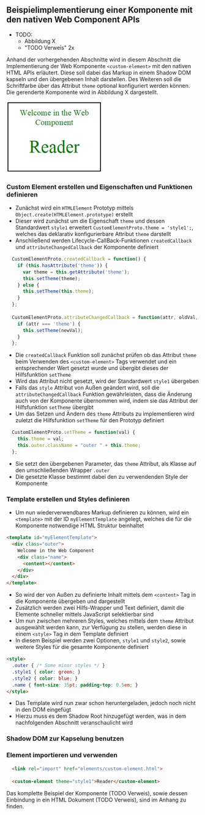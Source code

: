 ## Beispielimplementierung einer Komponente mit den nativen Web Component APIs

- TODO:
    - Abbildung X
    - "TODO Verweis" 2x

Anhand der vorhergehenden Abschnitte wird in diesem Abschnitt die Implementierung der Web Komponente `<custom-element>` mit den nativen HTML APIs erläutert. Diese soll dabei das Markup in einem Shadow DOM kapseln und den übergebenen Inhalt darstellen. Des Weiteren soll die Schriftfarbe über das Attribut `theme` optional konfiguriert werden können. Die gerenderte Komponente wird in Abbildung X dargestellt.

![Bild: Gerenderte Web Komponente mit nativen APIs](images/7-beispiel.jpg "Gerenderte Web Komponente mit nativen APIs")


### Custom Element erstellen und Eigenschaften und Funktionen definieren

- Zunächst wird ein `HTMLElement` Prototyp mittels `Object.create(HTMLElement.prototype)` erstellt
- Dieser wird zunächst um die Eigenschaft `theme` und dessen Standardwert `style1` erweitert `CustomElementProto.theme = 'style1';`, welches das deklarativ konfigurierbare Attribut `theme` darstellt
- Anschließend werden Lifecycle-CallBack-Funktionen `createdCallback` und `attributeChangedCallback` der Komponente definiert

```javascript
  CustomElementProto.createdCallback = function() {
    if (this.hasAttribute('theme')) {
      var theme = this.getAttribute('theme');
      this.setTheme(theme);
    } else {
      this.setTheme(this.theme);
    }
  };

  CustomElementProto.attributeChangedCallback = function(attr, oldVal, newVal) {
    if (attr === 'theme') {
      this.setTheme(newVal);
    }
  };
```

- Die `createdCallback` Funktion soll zunächst prüfen ob das Attribut `theme` beim Verwenden des `<custom-element>` Tags verwendet und ein entsprechender Wert gesetzt wurde und übergibt dieses der Hilfsfunktion `setTheme`
- Wird das Attribut nicht gesetzt, wird der Standardwert `style1` übergeben
- Falls das `style` Attribut von Außen geändert wird, soll die `attributeChangedCallback` Funktion gewährleisten, dass die Änderung auch von der Komponente übernommen wird, indem sie das Attribut der Hilfsfunktion `setTheme` übergibt
- Um das Setzen und Ändern des `theme` Attributs zu implementieren wird zuletzt die Hilfsfunktion `setTheme` für den Prototyp definiert

```javascript
  CustomElementProto.setTheme = function(val) {
    this.theme = val;
    this.outer.className = "outer " + this.theme;
  };
```

- Sie setzt den übergebenen Parameter, das `theme` Attribut, als Klasse auf den umschließenden Wrapper `.outer`
- Die gesetzte Klasse bestimmt dabei den zu verwendenden Style der Komponente


### Template erstellen und Styles definieren

- Um nun wiederverwendbares Markup definieren zu können, wird ein `<template>` mit der ID `myElementTemplate` angelegt, welches die für die Komponente notwendige HTML Struktur beinhaltet

```html
<template id="myElementTemplate">
  <div class="outer">
    Welcome in the Web Component
    <div class="name">
      <content></content>
    </div>
  </div>
</template>
```

- So wird der von Außen zu definierte Inhalt mittels dem `<content>` Tag in die Komponente übergeben und dargestellt
- Zusätzlich werden zwei Hilfs-Wrapper und Text definiert, damit die Elemente schneller mittels JavaScript selektierbar sind
- Um nun zwischen mehreren Styles, welches mittels dem `theme` Attribut ausgewählt werden kann, zur Verfügung zu stellen, werden diese in einem `<style>` Tag in dem Template definiert
- In diesem Beispiel werden zwei Optionen, `style1` und `style2`, sowie weitere Styles für die gesamte Komponente definiert

```html
<style>
  .outer { /* Some minor styles */ }
  .style1 { color: green; }
  .style2 { color: blue; }
  .name { font-size: 35pt; padding-top: 0.5em; }
</style>
```

- Das Template wird nun zwar schon heruntergeladen, jedoch noch nicht in den DOM eingefügt
- Hierzu muss es dem Shadow Root hinzugefügt werden, was in dem nachfolgenden Abschnitt veranschaulicht wird


### Shadow DOM zur Kapselung benutzen


### Element importieren und verwenden

```html
  <link rel="import" href="elements/custom-element.html">

  <custom-element theme="style1">Reader</custom-element>
```


Das komplette Beispiel der Komponente (TODO Verweis), sowie dessen Einbindung in ein HTML Dokument (TODO Verweis), sind im Anhang zu finden.

